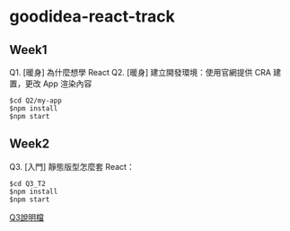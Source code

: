 # goodidea-react-track
## Week1
Q1. [暖身] 為什麼想學 React
Q2. [暖身] 建立開發環境：使用官網提供 CRA 建置，更改 App 渲染內容
```
$cd Q2/my-app
$npm install
$npm start
```

## Week2
Q3. [入門] 靜態版型怎麼套 React：
```
$cd Q3_T2
$npm install
$npm start
```
[Q3說明檔](https://hackmd.io/c-SFhTqhTXS3eTEkubAMdg?edit)
